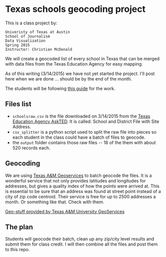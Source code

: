 Texas schools geocoding project
===============================

This is a class project by:

    Univeristy of Texas at Austin
    School of Journalism
    Data Visualization
    Spring 2015
    Instructor: Christian McDonald

We will create a geocoded list of every school in Texas that can be merged with data files from the Texas Education Agency for easy mapping.

As of this writing (3/14/2015) we have not yet started the project. I'll post here when we are done ... should be by the end of the month.

The students will be following [this guide](https://docs.google.com/document/d/16_reBIxOvRJvfiuTN5bdGpFFq0JH39pmE5kCOv8xaCM/edit?usp=sharing) for the work.

## Files list

* `schoolsraw.csv` is the file downloaded on 3/14/2015 from the [Texas Education Agency AskTED](http://mansfield.tea.state.tx.us/tea.askted.web/Forms/Home.aspx). It is called: School and District File with Site Address.
* `csv_splitter` is a python script used to split the raw file into pieces so each student in the class could have a batch of files to geocode.
* the `output` folder contains those raw files -- 18 of the them with about 520 records each.

## Geocoding

We are using [Texas A&M Geoservices](http://geoservices.tamu.edu/) to batch geocode the files. It is a wonderful service that not only provides latitudes and longitudes for addresses, but gives a quality index of how the points were arrived at. This is essential to be sure that an address was found at street point instead of a city of zip code centroid. Their service is free for up to 2500 addresses a month. Or something like that. Check with them.

[Geo-stuff provided by Texas A&M University GeoServices](http://geoservices.tamu.edu/)

## The plan

Students will geocode their batch, clean up any zip/city level results and submit them for class credit. I will then combine all the files and post them to this repo.
